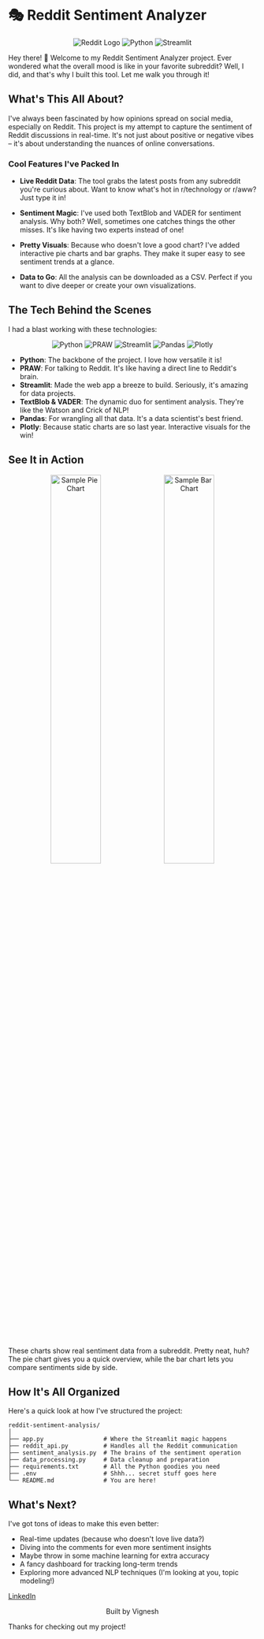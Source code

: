 
# 🎭 Reddit Sentiment Analyzer

<div align="center">

![Reddit Logo](https://img.shields.io/badge/Reddit-FF4500?style=for-the-badge&logo=reddit&logoColor=white)
![Python](https://img.shields.io/badge/python-3670A0?style=for-the-badge&logo=python&logoColor=ffdd54)
![Streamlit](https://img.shields.io/badge/Streamlit-FF4B4B?style=for-the-badge&logo=Streamlit&logoColor=white)

</div>

Hey there! 👋 Welcome to my Reddit Sentiment Analyzer project. Ever wondered what the overall mood is like in your favorite subreddit? Well, I did, and that's why I built this tool. Let me walk you through it!

## What's This All About?

I've always been fascinated by how opinions spread on social media, especially on Reddit. This project is my attempt to capture the sentiment of Reddit discussions in real-time. It's not just about positive or negative vibes – it's about understanding the nuances of online conversations.

### Cool Features I've Packed In

- **Live Reddit Data**: The tool grabs the latest posts from any subreddit you're curious about. Want to know what's hot in r/technology or r/aww? Just type it in!
  
- **Sentiment Magic**: I've used both TextBlob and VADER for sentiment analysis. Why both? Well, sometimes one catches things the other misses. It's like having two experts instead of one!

- **Pretty Visuals**: Because who doesn't love a good chart? I've added interactive pie charts and bar graphs. They make it super easy to see sentiment trends at a glance.

- **Data to Go**: All the analysis can be downloaded as a CSV. Perfect if you want to dive deeper or create your own visualizations.

## The Tech Behind the Scenes

I had a blast working with these technologies:

<div align="center">

![Python](https://img.shields.io/badge/python-3670A0?style=for-the-badge&logo=python&logoColor=ffdd54)
![PRAW](https://img.shields.io/badge/PRAW-FF4500?style=for-the-badge&logo=reddit&logoColor=white)
![Streamlit](https://img.shields.io/badge/Streamlit-FF4B4B?style=for-the-badge&logo=Streamlit&logoColor=white)
![Pandas](https://img.shields.io/badge/pandas-%23150458.svg?style=for-the-badge&logo=pandas&logoColor=white)
![Plotly](https://img.shields.io/badge/Plotly-%233F4F75.svg?style=for-the-badge&logo=plotly&logoColor=white)

</div>

- **Python**: The backbone of the project. I love how versatile it is!
- **PRAW**: For talking to Reddit. It's like having a direct line to Reddit's brain.
- **Streamlit**: Made the web app a breeze to build. Seriously, it's amazing for data projects.
- **TextBlob & VADER**: The dynamic duo for sentiment analysis. They're like the Watson and Crick of NLP!
- **Pandas**: For wrangling all that data. It's a data scientist's best friend.
- **Plotly**: Because static charts are so last year. Interactive visuals for the win!

## See It in Action

<div align="center">
<img src="path_to_sample_pie_chart.png" alt="Sample Pie Chart" width="45%">
<img src="path_to_sample_bar_chart.png" alt="Sample Bar Chart" width="45%">
</div>

These charts show real sentiment data from a subreddit. Pretty neat, huh? The pie chart gives you a quick overview, while the bar chart lets you compare sentiments side by side.

## How It's All Organized

Here's a quick look at how I've structured the project:

```
reddit-sentiment-analysis/
│
├── app.py                 # Where the Streamlit magic happens
├── reddit_api.py          # Handles all the Reddit communication
├── sentiment_analysis.py  # The brains of the sentiment operation
├── data_processing.py     # Data cleanup and preparation
├── requirements.txt       # All the Python goodies you need
├── .env                   # Shhh... secret stuff goes here
└── README.md              # You are here!
```

## What's Next?

I've got tons of ideas to make this even better:

- Real-time updates (because who doesn't love live data?)
- Diving into the comments for even more sentiment insights
- Maybe throw in some machine learning for extra accuracy
- A fancy dashboard for tracking long-term trends
- Exploring more advanced NLP techniques (I'm looking at you, topic modeling!)


[LinkedIn](https://www.linkedin.com/in/h-vignesh) 

<div align="center">
Built by Vignesh
</div>

Thanks for checking out my project!
